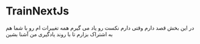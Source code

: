 # TrainNextJs
در این بخش قصد دارم وقتی دارم نکست رو یاد می گیرم همه تغییرات ام رو با شما هم به اشتراک بزارم تا با روند یادگیری من آشنا بشین
